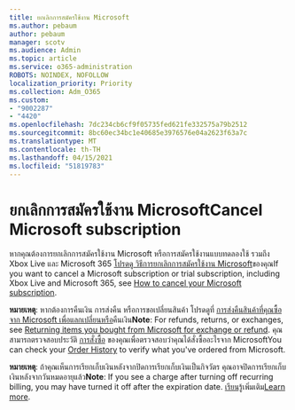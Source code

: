```yaml
---
title: ยกเลิกการสมัครใช้งาน Microsoft
ms.author: pebaum
author: pebaum
manager: scotv
ms.audience: Admin
ms.topic: article
ms.service: o365-administration
ROBOTS: NOINDEX, NOFOLLOW
localization_priority: Priority
ms.collection: Adm_O365
ms.custom:
- "9002287"
- "4420"
ms.openlocfilehash: 7dc234cb6cf9f05735fed621fe332575a79b2512
ms.sourcegitcommit: 8bc60ec34bc1e40685e3976576e04a2623f63a7c
ms.translationtype: MT
ms.contentlocale: th-TH
ms.lasthandoff: 04/15/2021
ms.locfileid: "51819783"
---
```

# <a name="cancel-microsoft-subscription"></a><span data-ttu-id="ef2f5-102">ยกเลิกการสมัครใช้งาน Microsoft</span><span class="sxs-lookup"><span data-stu-id="ef2f5-102">Cancel Microsoft subscription</span></span>

<span data-ttu-id="ef2f5-103">หากคุณต้องการยกเลิกการสมัครใช้งาน Microsoft หรือการสมัครใช้งานแบบทดลองใช้ รวมถึง Xbox Live และ Microsoft 365 [โปรดดู วิธีการยกเลิกการสมัครใช้งาน Microsoft](https://support.microsoft.com/help/4027815)ของคุณ</span><span class="sxs-lookup"><span data-stu-id="ef2f5-103">If you want to cancel a Microsoft subscription or trial subscription, including Xbox Live and Microsoft 365, see [How to cancel your Microsoft subscription](https://support.microsoft.com/help/4027815).</span></span>

<span data-ttu-id="ef2f5-104">**หมายเหตุ**: หากต้องการคืนเงิน การส่งคืน หรือการขอเปลี่ยนสินค้า โปรดดูที่ [การส่งคืนสินค้าที่คุณซื้อจาก Microsoft เพื่อแลกเปลี่ยนหรือ](https://support.microsoft.com/help/10558)คืนเงิน</span><span class="sxs-lookup"><span data-stu-id="ef2f5-104">**Note**: For refunds, returns, or exchanges, see [Returning items you bought from Microsoft for exchange or refund](https://support.microsoft.com/help/10558).</span></span> <span data-ttu-id="ef2f5-105">คุณสามารถตรวจสอบประวัติ [การสั่งซื้อ](https://account.microsoft.com/billing/orders/) ของคุณเพื่อตรวจสอบว่าคุณได้สั่งซื้ออะไรจาก Microsoft</span><span class="sxs-lookup"><span data-stu-id="ef2f5-105">You can check your [Order History](https://account.microsoft.com/billing/orders/) to verify what you've ordered from Microsoft.</span></span> 

<span data-ttu-id="ef2f5-106">**หมายเหตุ**: ถ้าคุณเห็นการเรียกเก็บเงินหลังจากปิดการเรียกเก็บเงินเป็นกิจวัตร คุณอาจปิดการเรียกเก็บเงินหลังจากวันหมดอายุแล้ว</span><span class="sxs-lookup"><span data-stu-id="ef2f5-106">**Note**: If you see a charge after turning off recurring billing, you may have turned it off after the expiration date.</span></span> <span data-ttu-id="ef2f5-107">[เรียนรู้](https://support.microsoft.com/help/10640)เพิ่มเติม</span><span class="sxs-lookup"><span data-stu-id="ef2f5-107">[Learn more](https://support.microsoft.com/help/10640).</span></span> 
